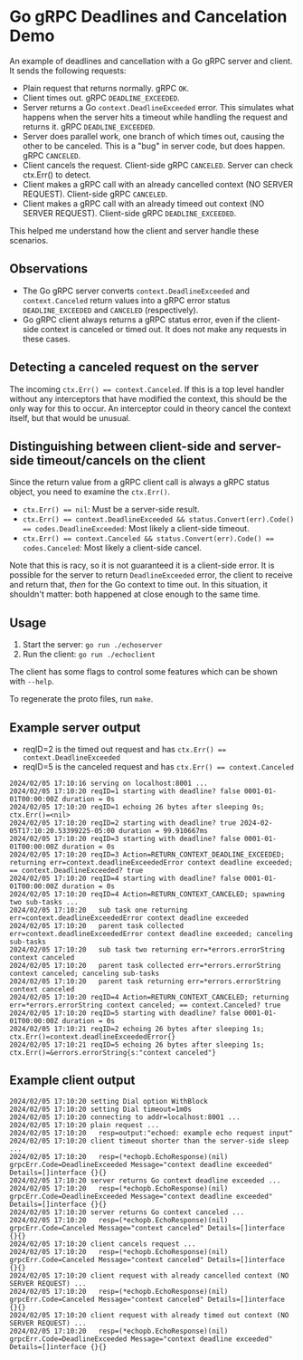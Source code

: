 # Go gRPC Deadlines and Cancelation Demo

An example of deadlines and cancellation with a Go gRPC server and client. It sends the following requests:

* Plain request that returns normally. gRPC `OK`.
* Client times out. gRPC `DEADLINE_EXCEEDED`.
* Server returns a Go `context.DeadlineExceeded` error. This simulates what happens when the server hits a timeout while handling the request and returns it. gRPC `DEADLINE_EXCEEDED`.
* Server does parallel work, one branch of which times out, causing the other to be canceled. This is a "bug" in server code, but does happen. gRPC `CANCELED`.
* Client cancels the request. Client-side gRPC `CANCELED`. Server can check ctx.Err() to detect.
* Client makes a gRPC call with an already cancelled context (NO SERVER REQUEST). Client-side gRPC `CANCELED`.
* Client makes a gRPC call with an already timeed out context (NO SERVER REQUEST). Client-side gRPC `DEADLINE_EXCEEDED`.

This helped me understand how the client and server handle these scenarios.


## Observations

* The Go gRPC server converts `context.DeadlineExceeded` and `context.Canceled` return values into a gRPC error status `DEADLINE_EXCEEDED` and `CANCELED` (respectively).
* Go gRPC client always returns a gRPC status error, even if the client-side context is canceled or timed out. It does not make any requests in these cases.


## Detecting a canceled request on the server

The incoming `ctx.Err() == context.Canceled`. If this is a top level handler without any interceptors that have modified the context, this should be the only way for this to occur. An interceptor could in theory cancel the context itself, but that would be unusual.


## Distinguishing between client-side and server-side timeout/cancels on the client

Since the return value from a gRPC client call is always a gRPC status object, you need to examine the `ctx.Err()`.

* `ctx.Err() == nil`: Must be a server-side result.
* `ctx.Err() == context.DeadlineExceeded && status.Convert(err).Code() == codes.DeadlineExceeded`: Most likely a client-side timeout.
* `ctx.Err() == context.Canceled && status.Convert(err).Code() == codes.Canceled`: Most likely a client-side cancel.

Note that this is racy, so it is not guaranteed it is a client-side error. It is possible for the server to return `DeadlineExceeded` error, the client to receive and return that, *then* for the Go context to time out. In this situation, it shouldn't matter: both happened at close enough to the same time.


## Usage

1. Start the server: `go run ./echoserver`
2. Run the client: `go run ./echoclient`

The client has some flags to control some features which can be shown with `--help`.

To regenerate the proto files, run `make`.


## Example server output

* reqID=2 is the timed out request and has `ctx.Err() == context.DeadlineExceeded`
* reqID=5 is the canceled request and has `ctx.Err() == context.Canceled`

```
2024/02/05 17:10:16 serving on localhost:8001 ...
2024/02/05 17:10:20 reqID=1 starting with deadline? false 0001-01-01T00:00:00Z duration = 0s
2024/02/05 17:10:20 reqID=1 echoing 26 bytes after sleeping 0s; ctx.Err()=<nil>
2024/02/05 17:10:20 reqID=2 starting with deadline? true 2024-02-05T17:10:20.53399225-05:00 duration = 99.910667ms
2024/02/05 17:10:20 reqID=3 starting with deadline? false 0001-01-01T00:00:00Z duration = 0s
2024/02/05 17:10:20 reqID=3 Action=RETURN_CONTEXT_DEADLINE_EXCEEDED; returning err=context.deadlineExceededError context deadline exceeded; == context.DeadlineExceeded? true
2024/02/05 17:10:20 reqID=4 starting with deadline? false 0001-01-01T00:00:00Z duration = 0s
2024/02/05 17:10:20 reqID=4 Action=RETURN_CONTEXT_CANCELED; spawning two sub-tasks ...
2024/02/05 17:10:20   sub task one returning err=context.deadlineExceededError context deadline exceeded
2024/02/05 17:10:20   parent task collected err=context.deadlineExceededError context deadline exceeded; canceling sub-tasks
2024/02/05 17:10:20   sub task two returning err=*errors.errorString context canceled
2024/02/05 17:10:20   parent task collected err=*errors.errorString context canceled; canceling sub-tasks
2024/02/05 17:10:20   parent task returning err=*errors.errorString context canceled
2024/02/05 17:10:20 reqID=4 Action=RETURN_CONTEXT_CANCELED; returning err=*errors.errorString context canceled; == context.Canceled? true
2024/02/05 17:10:20 reqID=5 starting with deadline? false 0001-01-01T00:00:00Z duration = 0s
2024/02/05 17:10:21 reqID=2 echoing 26 bytes after sleeping 1s; ctx.Err()=context.deadlineExceededError{}
2024/02/05 17:10:21 reqID=5 echoing 26 bytes after sleeping 1s; ctx.Err()=&errors.errorString{s:"context canceled"}
```

## Example client output

```
2024/02/05 17:10:20 setting Dial option WithBlock
2024/02/05 17:10:20 setting Dial timeout=1m0s
2024/02/05 17:10:20 connecting to addr=localhost:8001 ...
2024/02/05 17:10:20 plain request ...
2024/02/05 17:10:20   resp=output:"echoed: example echo request input"
2024/02/05 17:10:20 client timeout shorter than the server-side sleep ...
2024/02/05 17:10:20   resp=(*echopb.EchoResponse)(nil) grpcErr.Code=DeadlineExceeded Message="context deadline exceeded" Details=[]interface {}{}
2024/02/05 17:10:20 server returns Go context deadline exceeded ...
2024/02/05 17:10:20   resp=(*echopb.EchoResponse)(nil) grpcErr.Code=DeadlineExceeded Message="context deadline exceeded" Details=[]interface {}{}
2024/02/05 17:10:20 server returns Go context canceled ...
2024/02/05 17:10:20   resp=(*echopb.EchoResponse)(nil) grpcErr.Code=Canceled Message="context canceled" Details=[]interface {}{}
2024/02/05 17:10:20 client cancels request ...
2024/02/05 17:10:20   resp=(*echopb.EchoResponse)(nil) grpcErr.Code=Canceled Message="context canceled" Details=[]interface {}{}
2024/02/05 17:10:20 client request with already cancelled context (NO SERVER REQUEST) ...
2024/02/05 17:10:20   resp=(*echopb.EchoResponse)(nil) grpcErr.Code=Canceled Message="context canceled" Details=[]interface {}{}
2024/02/05 17:10:20 client request with already timed out context (NO SERVER REQUEST) ...
2024/02/05 17:10:20   resp=(*echopb.EchoResponse)(nil) grpcErr.Code=DeadlineExceeded Message="context deadline exceeded" Details=[]interface {}{}
```
